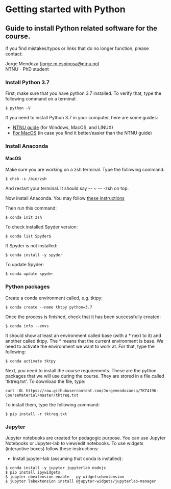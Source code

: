 # Getting started with Python

## Guide to install Python related software for the course.

If you find mistakes/typos or links that do no longer function, please contact: 

Jorge Mendoza (jorge.m.espinosa@ntnu.no)  
NTNU - PhD student

### Install Python 3.7

First, make sure that you have python 3.7 installed. To verify that, type the following command on a terminal:
```
$ python -V
```
If you need to install Python 3.7 in your computer, here are some guides:
+ [NTNU guide](https://innsida.ntnu.no/wiki/-/wiki/English/Installing+Python#section-Installing+Python-Install+the+latest+version+of+Python) (for Windows, MacOS, and LINUX)
+ [For MacOS](https://opensource.com/article/19/5/python-3-default-mac) (in case you find it better/easier than the NTNU guide)

### Install Anaconda

#### MacOS

Make sure you are working on a zsh terminal. Type the following command:
```
$ chsh -s /bin/zsh
```
And restart your terminal. It should say -- ~ -- -zsh on top. 

Now install Anaconda.  You may follow [these instructions](https://towardsdatascience.com/how-to-successfully-install-anaconda-on-a-mac-and-actually-get-it-to-work-53ce18025f97)

Then run this command: 
```
$ conda init zsh
```

To check installed Spyder version:
```
$ conda list Spyder$
```
If Spyder is not installed:
```
$ conda install -y spyder
```
To update Spyder:
```
$ conda update spyder
```

### Python packages

Create a conda environment called, e.g. tktpy: 
```
$ conda create --name tktpy python=3.7
```

Once the process is finished, check that it has been successfully created:
```
$ conda info --envs
```

It should show at least an environment called base (with a * next to it) and another called tktpy. The * means that the current environment is base. We need to activate the environment we want to work at. For that, type the following:
```
$ conda activate tktpy
```

Next, you need to install the course requirements. These are the python packages that we will use during the course. They are stored in a file called 'tktreq.txt'. To download the file, type:
```
curl -OL https://raw.githubusercontent.com/Jorgemendozaesp/TKT4196-CourseMaterial/master/tktreq.txt
```

To install them, type the following command:
```
$ pip install -r tktreq.txt 
```

### Jupyter

Jupyter notebooks are created for pedagogic purpose. You can use Jupyter Notebooks or Jupyter-lab to view/edit notebooks. To use widgets (interactive boxes) follow these instructions:
* Install jupyter-lab (assuming that conda is installed): 
```
$ conda install -y jupyter jupyterlab nodejs
$ pip install ipywidgets
$ jupyter nbextension enable --py widgetsnbextension
$ jupyter labextension install @jupyter-widgets/jupyterlab-manager
```
